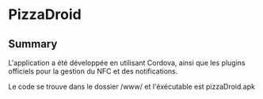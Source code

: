 # PizzaDroid

## Summary

L'application a été développée en utilisant Cordova, ainsi que les plugins officiels pour la gestion du NFC et des notifications.

Le code se trouve dans le dossier /www/ et l'éxécutable est pizzaDroid.apk
